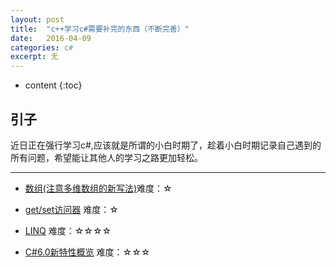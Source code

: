 ```yaml
---
layout: post
title:  "c++学习c#需要补完的东西（不断完善）"
date:   2016-04-09
categories: c#
excerpt: 无
---
```

* content
{:toc}

## 引子

近日正在强行学习c#,应该就是所谓的小白时期了，趁着小白时期记录自己遇到的所有问题，希望能让其他人的学习之路更加轻松。

---

- [数组(注意多维数组的新写法)](http://www.cnblogs.com/jiajiayuan/archive/2012/04/19/2442673.html)难度：☆

- [get/set访问器](http://www.cnblogs.com/wudiwushen/archive/2011/03/03/1969717.html)   难度：☆

- [LINQ](http://www.cnblogs.com/lifepoem/archive/2011/12/16/2288017.html)  难度：☆☆☆☆

- [C#6.0新特性概览](http://www.cnblogs.com/henryzhu/p/new-feature-in-csharp-6.html)  难度：☆☆☆
